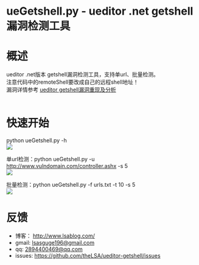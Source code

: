 ueGetshell.py - ueditor .net getshell漏洞检测工具
================================================

# 概述<br>
ueditor .net版本 getshell漏洞检测工具，支持单url、批量检测。<br>
注意代码中的remoteShell要改成自己的远程shell地址！<br>
漏洞详情参考 [ueditor getshell漏洞重现及分析](http://www.lsablog.com/networksec/penetration/ueditor-getshell-analysis/) 
<br><br>

# 快速开始<br>

python ueGetshell.py -h<br>
![](https://github.com/theLSA/ueditor-getshell/raw/master/demo/uegetshell00.png)  

单url检测：python ueGetshell.py -u http://www.vulndomain.com/controller.ashx -s 5<br>
![](https://github.com/theLSA/ueditor-getshell/raw/master/demo/uegetshell01.png)

批量检测：python ueGetshell.py -f urls.txt -t 10 -s 5<br>
![](https://github.com/theLSA/ueditor-getshell/raw/master/demo/uegetshell02.png)

# 反馈<br>
* 博客： http://www.lsablog.com/<br>
* gmail: lsasguge196@gmail.com<br>
* qq: 2894400469@qq.com<br>
* issues: https://github.com/theLSA/ueditor-getshell/issues<br>
